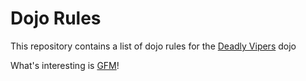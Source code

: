 Dojo Rules
==========

This repository contains a list of dojo rules for the [Deadly Vipers](https://github.com/deadlyvipers) dojo

What's interesting is [GFM](https://help.github.com/articles/github-flavored-markdown/)!
